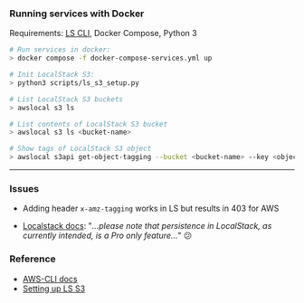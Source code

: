 ### Running services with Docker

Requirements: [LS CLI](https://github.com/localstack/awscli-local), Docker Compose, Python 3

```bash
# Run services in docker:
> docker compose -f docker-compose-services.yml up

# Init LocalStack S3:
> python3 scripts/ls_s3_setup.py

# List LocalStack S3 buckets
> awslocal s3 ls

# List contents of LocalStack S3 bucket
> awslocal s3 ls <bucket-name>

# Show tags of LocalStack S3 object
> awslocal s3api get-object-tagging --bucket <bucket-name> --key <object-key>
```

<hr/>

### Issues

- Adding header `x-amz-tagging` works in LS but results in 403 for AWS

- [Localstack docs](https://docs.localstack.cloud/localstack/persistence-mechanism/): "_...please note that persistence in LocalStack, as currently intended, is a Pro only feature..._" 😕

### Reference

- [AWS-CLI docs](https://docs.localstack.cloud/integrations/aws-cli/#aws-cli)
- [Setting up LS S3](https://alojea.com/how-to-create-an-aws-local-bucket/)
